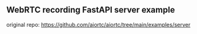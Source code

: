 ## WebRTC recording FastAPI server example

original repo: https://github.com/aiortc/aiortc/tree/main/examples/server